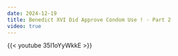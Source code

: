 ```yaml
---
date: 2024-12-19
title: Benedict XVI Did Approve Condom Use ! - Part 2
video: true
---
```



{{< youtube 35I1oYyWkkE >}}
